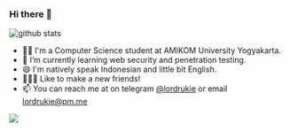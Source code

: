 ### Hi there 👋

![github stats](https://github-readme-stats.vercel.app/api?username=lordrukie&show_icons=true)

- 👨‍🎓 I'm a Computer Science student at AMIKOM University Yogyakarta.
- 🌱 I’m currently learning web security and penetration testing.
- 😄 I'm natively speak Indonesian and little bit English.
- 🧑‍🤝‍🧑 Like to make a new friends!
- 📫 You can reach me at on telegram [@lordrukie](https://t.me/lordrukie) or email [lordrukie@pm.me](lordrukie@pm.me)

<img src="https://github-readme-stats.vercel.app/api/top-langs/?username=lordrukie&theme=graywhite">
